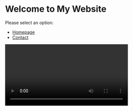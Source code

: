 # Welcome to My Website

Please select an option:

- [Homepage](index.md)
- [Contact](contact.md)



<video id="myVideo" controls width="400" autoplay="true">
    <source src="https://tst.dynamsoft.com/public/docs/dbr/javascript/How%20to%20Use%20Dynamsoft%20Barcode%20Reader%20JavaScript%20SDK%20v1.1.mp4">
</video>

<script>
    // Check if autoplay flag exists in sessionStorage
    const autoplayFlag = sessionStorage.getItem('autoplay');

    if (!autoplayFlag) {
        // Autoplay the video if the flag doesn't exist
        const videoElement = document.getElementById('myVideo');
        videoElement.autoplay = true;

        // Set the autoplay flag in sessionStorage
        sessionStorage.setItem('autoplay', 'true');
    } else {
        // Video autoplay is disabled for subsequent visits
        const videoElement = document.getElementById('myVideo');
        videoElement.autoplay = false;
    }
</script>
